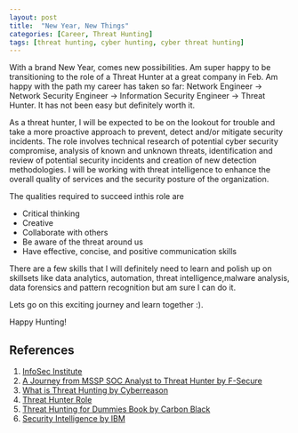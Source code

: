 ```yaml
---
layout: post
title:  "New Year, New Things"
categories: [Career, Threat Hunting]
tags: [threat hunting, cyber hunting, cyber threat hunting]
---
```


With a brand New Year, comes new possibilities. Am super happy to be transitioning to the role of a Threat Hunter at a great company in Feb. Am happy with the path my career has taken so far: Network Engineer -> Network Security Engineer -> Information Security Engineer -> Threat Hunter. It has not been easy but definitely worth it. 

As a threat hunter, I will be expected to be on the lookout for trouble and take a more proactive approach to prevent, detect and/or mitigate security incidents. The role involves technical research of potential cyber security compromise, analysis of known and unknown threats, identification and review of potential security incidents and creation of new detection methodologies. I will be working with threat intelligence to enhance the overall quality of services and the security posture of the organization. 

The qualities required to succeed inthis role are 
* Critical thinking 
* Creative
* Collaborate with others 
* Be aware of the threat around us 
* Have effective, concise, and positive communication skills

There are a few skills that I will definitely need to learn and polish up on skillsets like data analytics, automation, threat intelligence,malware analysis, data forensics and pattern recognition but am sure I can do it. 

Lets go on this exciting journey and learn together :). 

Happy Hunting!

## References 

1. [InfoSec Institute](https://resources.infosecinstitute.com/category/enterprise/threat-hunting/threat-hunting-careers/#gref)
2. [A Journey from MSSP SOC Analyst to Threat Hunter by F-Secure](https://blog.f-secure.com/a-journey-from-mssp-soc-analyst-to-countercept-threat-hunter/)
3. [What is Threat Hunting by Cyberreason](https://www.cybereason.com/blog/blog-the-eight-steps-to-threat-hunting)
4. [Threat Hunter Role](https://www.helpnetsecurity.com/2019/12/18/threat-hunter-role/)
5. [Threat Hunting for Dummies Book by Carbon Black]("https://secure.carbonblack.com/ebook-threat-hunting-for-dummies?utm_source=google&sfdc_campaign_id=7010h000001R14N&utm_medium=cpc&utm_campaign=fy19-glb-q2-paid-search&utm_term=none&utm_content=none&utm_source=google&utm_medium=cpc&utm_campaign=&campaignID=&utm_group=&keyword=%2Bthreat%20%2Bhunting&network=g&mkwid=s_dc&pcrid=347334273972&pkw=%2Bthreat%20%2Bhunting&pmt=b&utm_term=%2Bthreat%20%2Bhunting&utm_content=s|pcrid|347334273972|pmt|b|pkw|%2Bthreat%20%2Bhunting|pdv|c|&gclid=EAIaIQobChMIs6DF7Mb45gIV0dDeCh2YBA6XEAMYASAAEgKjvPD_BwE")
6. [Security Intelligence by IBM](https://securityintelligence.com/a-beginners-guide-to-threat-hunting/)
